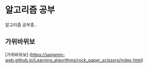 # 알고리즘 공부
알고리즘 공부중..

## 가위바위보
[가위바위보] (https://sangmin-web.github.io/Learning_algorithms/rock_paper_scissors/index.html)